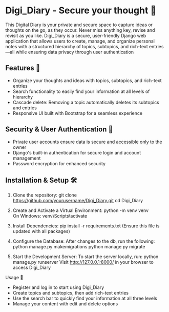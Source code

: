 # Digi_Diary - Secure your thought 📖

This Digital Diary is your private and secure space to capture ideas or thoughts on the go, as they occur. Never miss anything key, revise and revisit as you like. Digi_Diary is a secure, user-friendly Django web application that allows users to create, manage, and organize personal notes with a structured hierarchy of topics, subtopics, and rich-text entries—all while ensuring data privacy through user authentication

## Features 🌟
- Organize your thoughts and ideas with topics, subtopics, and rich-text entries
- Search functionality to easily find your information at all levels of hierarchy  
- Cascade delete: Removing a topic automatically deletes its subtopics and entries  
- Responsive UI built with Bootstrap for a seamless experience

## Security & User Authentication 🔐
- Private user accounts ensure data is secure and accessible only to the owner  
- Django's built-in authentication for secure login and account management  
- Password encryption for enhanced security 

## Installation & Setup 🛠️  
1. Clone the repository:
   git clone https://github.com/yourusername/Digi_Diary.git
   cd Digi_Diary

2. Create and Activate a Virtual Environment:
    python -m venv venv     
    On Windows: venv\Scripts\activate

3. Install Dependencies:
    pip install -r requirements.txt  (Ensure this file is updated with all packages)

4. Configure the Database:
    After changes to the db, run the following: 
    python manage.py makemigrations 
    python manage.py migrate 

5. Start the Development Server:
    To start the server locally, run:
    python manage.py runserver
    Visit http://127.0.0.1:8000/ in your browser to access Digi_Diary

Usage 📝
- Register and log in to start using Digi_Diary
- Create topics and subtopics, then add rich-text entries
- Use the search bar to quickly find your information at all three levels
- Manage your content with edit and delete options



